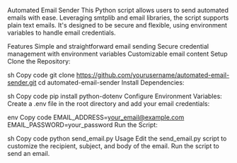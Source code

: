 Automated Email Sender
This Python script allows users to send automated emails with ease. Leveraging smtplib and email libraries, the script supports plain text emails. It's designed to be secure and flexible, using environment variables to handle email credentials.

Features
Simple and straightforward email sending
Secure credential management with environment variables
Customizable email content
Setup
Clone the Repository:

sh
Copy code
git clone https://github.com/yourusername/automated-email-sender.git
cd automated-email-sender
Install Dependencies:

sh
Copy code
pip install python-dotenv
Configure Environment Variables:
Create a .env file in the root directory and add your email credentials:

env
Copy code
EMAIL_ADDRESS=your_email@example.com
EMAIL_PASSWORD=your_password
Run the Script:

sh
Copy code
python send_email.py
Usage
Edit the send_email.py script to customize the recipient, subject, and body of the email. Run the script to send an email.

